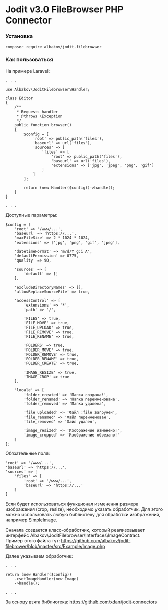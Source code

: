 # Jodit v3.0 FileBrowser PHP Connector

### Установка

```composer require albakov/jodit-filebrowser```

### Как пользоваться

На примере Laravel:

```
. . .

use Albakov\JoditFilebrowser\Handler;

class Editor
{
    /**
     * Requests handler
     * @throws \Exception
     */
    public function browser()
    {
        $config = [
            'root' => public_path('files'),
            'baseurl' => url('files'),
            'sources' => [
                'files' => [
                    'root' => public_path('files'),
                    'baseurl' => url('files'),
                    'extensions' => ['jpg', 'jpeg', 'png', 'gif']
                ]
            ]
        ];

        return (new Handler($config))->handle();
    }
}

. . .

```

Доступные параметры:

```
$config = [
    'root' => '/www/...',
    'baseurl' => 'https://...',
    'maxFileSize' => 2 * 1024 * 1024,
    'extensions' => ['jpg', 'png', 'gif', 'jpeg'],
    
    'datetimeFormat' => 'm/d/Y g:i A',
    'defaultPermission' => 0775,
    'quality' => 90,
    
    'sources' => [
        'default' => []
    ],
    
    'excludeDirectoryNames' => [],
    'allowReplaceSourceFile' => true,
    
    'accessControl' => [
        'extensions' => '*',
        'path' => '/',
    
        'FILES' => true,
        'FILE_MOVE' => true,
        'FILE_UPLOAD' => true,
        'FILE_REMOVE' => true,
        'FILE_RENAME' => true,
    
        'FOLDERS' => true,
        'FOLDER_MOVE' => true,
        'FOLDER_REMOVE' => true,
        'FOLDER_RENAME' => true,
        'FOLDER_CREATE' => true,
    
        'IMAGE_RESIZE' => true,
        'IMAGE_CROP' => true
    ],
    
    'locale' => [
        'folder_created' => 'Папка создана!',
        'folder_renamed' => 'Папка переименована',
        'folder_removed' => 'Папка удалена',
    
        'file_uploaded' => 'Файл :file загружен',
        'file_renamed' => 'Файл переименован',
        'file_removed' => 'Файл удален',
    
        'image_resized' => 'Изображение изменено!',
        'image_cropped' => 'Изображение обрезано!'
    ]
];
```

Обязательные поля:

```
'root' => '/www/...',
'baseurl' => 'https://...',
'sources' => [
    'files' => [
        'root' => '/www/...',
        'baseurl' => 'https://...'
    ]
]
```

Если будет использоваться функционал изменения размера изображения (crop, resize), необходимо указать обработчик. 
Для этого можно использовать любую библиотеку для обработки изображений, 
например [SimpleImage](https://github.com/claviska/SimpleImageSimpleImage).

Сначала создается класс-обработчик, который реализовывает интерфейс Albakov\JoditFilebrowser\Interfaces\ImageContract.
<br>Пример этого файла тут: https://github.com/albakov/jodit-filebrower/blob/master/src/Example/Image.php

Далее указываем обработчик:

```
. . .

return (new Handler($config))
    ->setImageHandler(new Image)
    ->handle();

. . .

```

За основу взята библиотека: https://github.com/xdan/jodit-connectors
